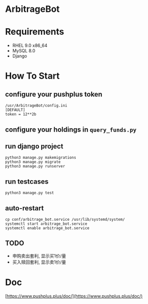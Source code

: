 # ArbitrageBot

# Requirements
* RHEL 9.0 x86_64
* MySQL 8.0
* Django

# How To Start

## configure your pushplus token
```
/usr/ArbitrageBot/config.ini
[DEFAULT]
token = 12**2b
```

## configure your holdings in `query_funds.py`

## run django project
```
python3 manage.py makemigrations
python3 manage.py migrate
python3 manage.py runserver
```

## run testcases
```
python3 manage.py test
```

## auto-restart
```
cp conf/arbitrage_bot.service /usr/lib/systemd/system/
systemctl start arbitrage_bot.service
systemctl enable arbitrage_bot.service
```

## TODO
* 申购卖出套利, 显示买1价/量
* 买入赎回套利, 显示卖1价/量

# Doc
[https://www.pushplus.plus/doc/](https://www.pushplus.plus/doc/)
